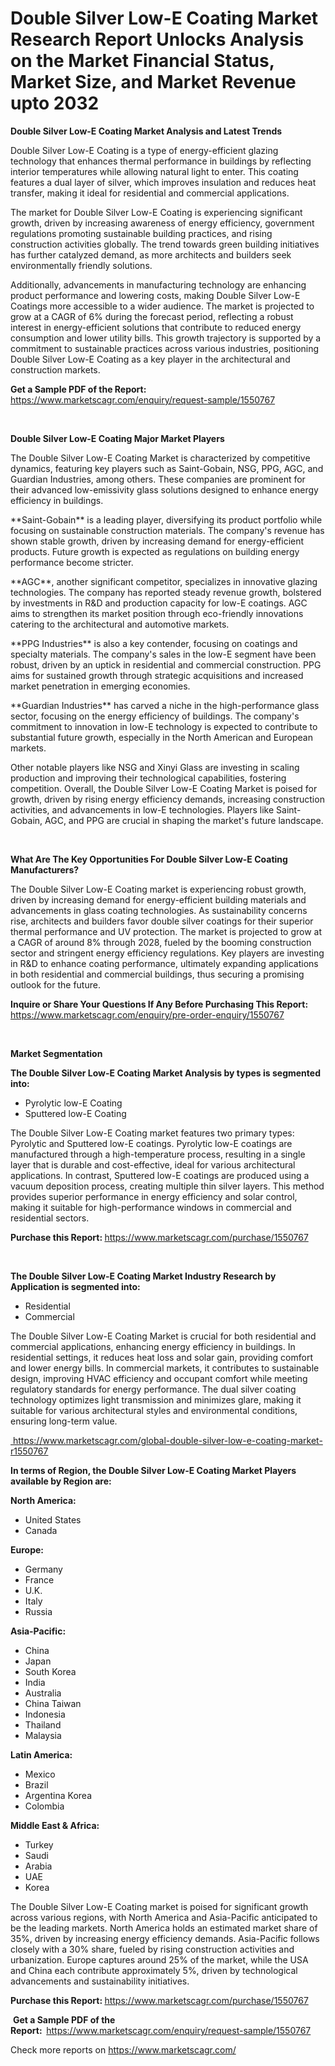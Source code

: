 <p><h1>Double Silver Low-E Coating Market Research Report Unlocks Analysis on the Market Financial Status, Market Size, and Market Revenue upto 2032</h1></p><p><strong>Double Silver Low-E Coating Market Analysis and Latest Trends</strong></p>
<p><p>Double Silver Low-E Coating is a type of energy-efficient glazing technology that enhances thermal performance in buildings by reflecting interior temperatures while allowing natural light to enter. This coating features a dual layer of silver, which improves insulation and reduces heat transfer, making it ideal for residential and commercial applications. </p><p>The market for Double Silver Low-E Coating is experiencing significant growth, driven by increasing awareness of energy efficiency, government regulations promoting sustainable building practices, and rising construction activities globally. The trend towards green building initiatives has further catalyzed demand, as more architects and builders seek environmentally friendly solutions. </p><p>Additionally, advancements in manufacturing technology are enhancing product performance and lowering costs, making Double Silver Low-E Coatings more accessible to a wider audience. The market is projected to grow at a CAGR of 6% during the forecast period, reflecting a robust interest in energy-efficient solutions that contribute to reduced energy consumption and lower utility bills. This growth trajectory is supported by a commitment to sustainable practices across various industries, positioning Double Silver Low-E Coating as a key player in the architectural and construction markets. </p></p>
<p><strong>Get a Sample PDF of the Report:&nbsp;</strong> <a href="https://www.marketscagr.com/enquiry/request-sample/1550767?utm_campaign=2634&utm_medium=2&utm_source=Github&utm_content=ia&utm_term=02042025&utm_id=double-silver-low-e-coating">https://www.marketscagr.com/enquiry/request-sample/1550767</a></p>
<p>&nbsp;</p>
<p><strong>Double Silver Low-E Coating Major Market Players</strong></p>
<p><p>The Double Silver Low-E Coating Market is characterized by competitive dynamics, featuring key players such as Saint-Gobain, NSG, PPG, AGC, and Guardian Industries, among others. These companies are prominent for their advanced low-emissivity glass solutions designed to enhance energy efficiency in buildings.</p><p>**Saint-Gobain** is a leading player, diversifying its product portfolio while focusing on sustainable construction materials. The company's revenue has shown stable growth, driven by increasing demand for energy-efficient products. Future growth is expected as regulations on building energy performance become stricter.</p><p>**AGC**, another significant competitor, specializes in innovative glazing technologies. The company has reported steady revenue growth, bolstered by investments in R&D and production capacity for low-E coatings. AGC aims to strengthen its market position through eco-friendly innovations catering to the architectural and automotive markets.</p><p>**PPG Industries** is also a key contender, focusing on coatings and specialty materials. The company's sales in the low-E segment have been robust, driven by an uptick in residential and commercial construction. PPG aims for sustained growth through strategic acquisitions and increased market penetration in emerging economies.</p><p>**Guardian Industries** has carved a niche in the high-performance glass sector, focusing on the energy efficiency of buildings. The company's commitment to innovation in low-E technology is expected to contribute to substantial future growth, especially in the North American and European markets.</p><p>Other notable players like NSG and Xinyi Glass are investing in scaling production and improving their technological capabilities, fostering competition. Overall, the Double Silver Low-E Coating Market is poised for growth, driven by rising energy efficiency demands, increasing construction activities, and advancements in low-E technologies. Players like Saint-Gobain, AGC, and PPG are crucial in shaping the market's future landscape.</p></p>
<p>&nbsp;</p>
<p><strong>What Are The Key Opportunities For Double Silver Low-E Coating Manufacturers?</strong></p>
<p><p>The Double Silver Low-E Coating market is experiencing robust growth, driven by increasing demand for energy-efficient building materials and advancements in glass coating technologies. As sustainability concerns rise, architects and builders favor double silver coatings for their superior thermal performance and UV protection. The market is projected to grow at a CAGR of around 8% through 2028, fueled by the booming construction sector and stringent energy efficiency regulations. Key players are investing in R&D to enhance coating performance, ultimately expanding applications in both residential and commercial buildings, thus securing a promising outlook for the future.</p></p>
<p><strong>Inquire or Share Your Questions If Any Before Purchasing This Report:</strong> <a href="https://www.marketscagr.com/enquiry/pre-order-enquiry/1550767?utm_campaign=2634&utm_medium=2&utm_source=Github&utm_content=ia&utm_term=02042025&utm_id=double-silver-low-e-coating">https://www.marketscagr.com/enquiry/pre-order-enquiry/1550767</a></p>
<p>&nbsp;</p>
<p><strong>Market Segmentation</strong></p>
<p><strong>The Double Silver Low-E Coating Market Analysis by types is segmented into:</strong></p>
<p><ul><li>Pyrolytic low-E Coating</li><li>Sputtered low-E Coating</li></ul></p>
<p><p>The Double Silver Low-E Coating market features two primary types: Pyrolytic and Sputtered low-E coatings. Pyrolytic low-E coatings are manufactured through a high-temperature process, resulting in a single layer that is durable and cost-effective, ideal for various architectural applications. In contrast, Sputtered low-E coatings are produced using a vacuum deposition process, creating multiple thin silver layers. This method provides superior performance in energy efficiency and solar control, making it suitable for high-performance windows in commercial and residential sectors.</p></p>
<p><strong>Purchase this Report:&nbsp;</strong><a href="https://www.marketscagr.com/purchase/1550767?utm_campaign=2634&utm_medium=2&utm_source=Github&utm_content=ia&utm_term=02042025&utm_id=double-silver-low-e-coating">https://www.marketscagr.com/purchase/1550767</a></p>
<p>&nbsp;</p>
<p><strong>The Double Silver Low-E Coating Market Industry Research by Application is segmented into:</strong></p>
<p><ul><li>Residential</li><li>Commercial</li></ul></p>
<p><p>The Double Silver Low-E Coating Market is crucial for both residential and commercial applications, enhancing energy efficiency in buildings. In residential settings, it reduces heat loss and solar gain, providing comfort and lower energy bills. In commercial markets, it contributes to sustainable design, improving HVAC efficiency and occupant comfort while meeting regulatory standards for energy performance. The dual silver coating technology optimizes light transmission and minimizes glare, making it suitable for various architectural styles and environmental conditions, ensuring long-term value.</p></p>
<p><a href="https://www.marketscagr.com/global-double-silver-low-e-coating-market-r1550767?utm_campaign=2634&utm_medium=2&utm_source=Github&utm_content=ia&utm_term=02042025&utm_id=double-silver-low-e-coating">&nbsp;https://www.marketscagr.com/global-double-silver-low-e-coating-market-r1550767</a></p>
<p><strong>In terms of Region, the Double Silver Low-E Coating Market Players available by Region are:</strong></p>
<p>
    <p> <strong> North America: </strong>
        <ul>
            <li>United States</li>
            <li>Canada</li>
        </ul>
        </p> 
    <p> <strong> Europe: </strong>
        <ul>
            <li>Germany</li>
            <li>France</li>
            <li>U.K.</li>
            <li>Italy</li>
            <li>Russia</li>
        </ul>
        </p> 
    <p> <strong> Asia-Pacific: </strong>
        <ul>
            <li>China</li>
            <li>Japan</li>
            <li>South Korea</li>
            <li>India</li>
            <li>Australia</li>
            <li>China Taiwan</li>
            <li>Indonesia</li>
            <li>Thailand</li>
            <li>Malaysia</li>
        </ul>
        </p> 
    <p> <strong> Latin America: </strong>
        <ul>
            <li>Mexico</li>
            <li>Brazil</li>
            <li>Argentina Korea</li>
            <li>Colombia</li>
        </ul>
        </p> 
    <p> <strong> Middle East & Africa: </strong>
        <ul>
            <li>Turkey</li>
            <li>Saudi</li>
            <li>Arabia</li>
            <li>UAE</li>
            <li>Korea</li>
        </ul>
    </p>
    </p>
<p><p>The Double Silver Low-E Coating market is poised for significant growth across various regions, with North America and Asia-Pacific anticipated to be the leading markets. North America holds an estimated market share of 35%, driven by increasing energy efficiency demands. Asia-Pacific follows closely with a 30% share, fueled by rising construction activities and urbanization. Europe captures around 25% of the market, while the USA and China each contribute approximately 5%, driven by technological advancements and sustainability initiatives.</p></p>
<p><strong>Purchase this Report: </strong><a href="https://www.marketscagr.com/purchase/1550767?utm_campaign=2634&utm_medium=2&utm_source=Github&utm_content=ia&utm_term=02042025&utm_id=double-silver-low-e-coating">https://www.marketscagr.com/purchase/1550767</a></p>
<p>&nbsp;<strong>Get a Sample PDF of the Report:&nbsp;&nbsp;</strong><a href="https://www.marketscagr.com/enquiry/request-sample/1550767?utm_campaign=2634&utm_medium=2&utm_source=Github&utm_content=ia&utm_term=02042025&utm_id=double-silver-low-e-coating">https://www.marketscagr.com/enquiry/request-sample/1550767</a></p>
<p><strong></strong></p>
<p>Check more reports on <a href="https://www.marketscagr.com/?utm_campaign=2634&utm_medium=2&utm_source=Github&utm_content=ia&utm_term=02042025&utm_id=double-silver-low-e-coating">https://www.marketscagr.com/</a></p>